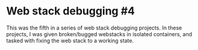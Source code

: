 # Web stack debugging #4

This was the fifth in a series of web stack debugging projects. In these projects, I was given broken/bugged webstacks in isolated containers, and tasked with fixing the web stack to a working state.
